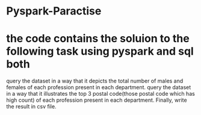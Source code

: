 # Pyspark-Paractise
# the code contains the soluion to the following task using pyspark and sql both
query the dataset in a way that it depicts the total number of males and females of each profession present in each department.
query the dataset in a way that it illustrates the top 3 postal code(those postal code which has high count)
of each profession present in each department. Finally, write the result in csv file.
